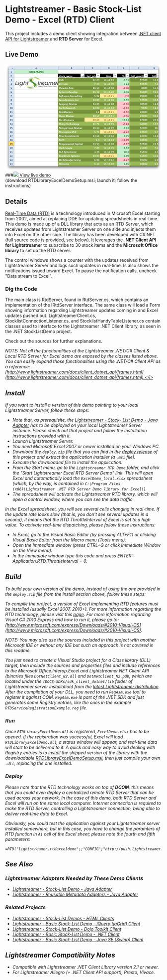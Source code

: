 # Lightstreamer - Basic Stock-List Demo - Excel (RTD) Client
<!-- START DESCRIPTION lightstreamer-example-stocklist-client-rtd -->

This project includes a demo client showing integration between [.NET client API for Lightstreamer](http://www.lightstreamer.com/docs/client_dotnet_api/frames.html) and <b>RTD Server</b> for Excel.

## Live Demo

[![screenshot](screen_rtd_new_large.png)](http://demos.lightstreamer.com/DotNet_RTDDemo/RTDLibraryExcelDemoSetup.msi)<br>
###[![](http://demos.lightstreamer.com/site/img/play.png) View live demo](http://demos.lightstreamer.com/DotNet_RTDDemo/RTDLibraryExcelDemoSetup.msi)<br>
(download RTDLibraryExcelDemoSetup.msi; launch it; follow the instructions)

## Details

[Real-Time Data (RTD)](http://en.wikipedia.org/wiki/Microsoft_Excel#Using_external_data) is a technology introduced in Microsoft Excel starting from 2002, aimed at replacing DDE for updating spreadsheets in real-time.<br>
This demo is made up of a DLL library that acts as an RTD Server, which receives updates from Lightstreamer Server on one side and injects them into Excel on the other side. The library has been developed with C#.NET (full source code is provided, see below). It leverages the <b>.NET Client API for Lightstreamer</b> to subscribe to 30 stock items and the <b>Microsoft Office library</b> to set up the RTD server.

The control windows shows a counter with the updates received from Lightstreamer Server and logs such updates in real-time. Is also shows the notifications issued toward Excel. To pause the notification calls, uncheck "Data stream to Excel".

### Dig the Code

The main class is RtdServer, found in RtdServer.cs, which contains an implementation of the IRtdServer interface. The same class will load a Form showing information regarding Lightstreamer updates coming in and Excel updates pushed out.
LightstreamerClient.cs, StocklistConnectionListener.cs, and StocklistHandyTableListener.cs contain classes used to interface to the Lightstreamer .NET Client library, as seen in the .NET StockListDemo project.
  
Check out the sources for further explanations.

<i>NOTE: Not all the functionalities of the Lightstreamer .NET/C# Client & Local RTD Server for Excel demo are exposed by the classes listed above. You can easily expand those functionalities using the .NET/C# Client API as a reference: [http://www.lightstreamer.com/docs/client_dotnet_api/frames.html](http://www.lightstreamer.com/docs/client_dotnet_api/frames.html).</i>

<!-- END DESCRIPTION lightstreamer-example-stocklist-client-rtd -->

## Install

If you want to install a version of this demo pointing to your local Lightstreamer Server, follow these steps:

* Note that, as prerequisite, the [Lightstreamer - Stock- List Demo - Java Adapter](https://github.com/Weswit/Lightstreamer-example-Stocklist-adapter-java) has to be deployed on your local Lightstreamer Server instance. Please check out that project and follow the installation instructions provided with it.
* Launch Lightstreamer Server.
* You need Microsoft Excel 2007 or newer installed on your Windows PC.
* Download the `deploy.zip` file that you can find in the [deploy release](https://github.com/Weswit/Lightstreamer-example-StockList-client-rtd/releases) of this project and extract the application installer (a `.msi` file).
* Execute the downloaded file to install the application.
* From the Start menu, go to the `Lightstreamer RTD Demo` folder, and click the "Start Lightstreamer Excel RTD Server Demo" link. This will open Excel and automatically load the `ExcelDemo_local.xlsx` spreadsheet (which, by the way, is contained in `C:\Program Files (x86)\Lightstreamer .NET RTD Server Demo library for Excel\`).
* The spreadsheet will activate the Lightstreamer RTD library, which will open a control window, where you can see the data traffic.<br>

In the Excel spreadsheet, you will see several cells changing in real-time. If the update rate looks slow (that is, you don't see several updates in a second), it means that the RTD ThrottleInterval of Excel is set to a high value. To activate real-time dispatching, please follow these instructions:
* In Excel, go to the Visual Basic Editor (by pressing *ALT+F11* or clicking Visual Basic Editor from the Macro menu (Tools menu).
* Open the Immediate window (press *CTRL+G* or click Immediate Window on the View menu).
* In the Immediate window type this code and press ENTER: *Application.RTD.ThrottleInterval = 0*.

## Build

To build your own version of the demo, instead of using the one provided in the `deploy.zip` file from the Install section above, follow these steps:

To compile the project, a version of Excel implementing RTD features must be installed (usually Excel 2007, 2010+). For more information regarding the RTD technology, please visit this [page](http://social.msdn.microsoft.com/Search/en-us?query=RTD).
For more information regarding Visual C# 2010 Express and how to run it, please go to: [http://www.microsoft.com/express/Downloads/#2010-Visual-CS](http://www.microsoft.com/express/Downloads/#2010-Visual-CS).
  
<i>NOTE: You may also use the sources included in this project with another Microsoft IDE or without any IDE but such an approach is not covered in this readme.</i>

You just need to create a Visual Studio project for a Class library (DLL) target, then include the sources and properties files and include references to the Microsoft.Office.Interop.Excel and *Lightstreamer.NET Client API* (binaries files `DotNetClient_N2.dll` and `DotNetClient_N2.pdb`, which are located under the `/DOCS-SDKs/sdk_client_dotnet/lib` folder of Lightstreamer server installation) from the [latest Lightstreamer distribution](http://www.lightstreamer.com/download). After the compilation of your DLL, you need to run `RegAsm.exe` tool to register it against COM. `RegAsm.exe` is part of the .NET SDK and just generates some Registry entries, like the ones in the example `RTDServiceRegistrationExample.reg` file.

### Run
Once `RTDLibraryExcelDemo.dll` is registered, `ExcelDemo.xlsx` has to be opened.
If the registration was successful, Excel will load `RTDLibraryExcelDemo.dll`, a status window will appear, and real-time data will start to be delivered to it. A quick and easy way to avoid dealing with Registry entries is to install the shipped version of the library with the downloadable [RTDLibraryExcelDemoSetup.msi](http://demos.lightstreamer.com/DotNet_RTDDemo/RTDLibraryExcelDemoSetup.msi), then just
compile your own `.dll`, replacing the one installed.

### Deploy
  
Please note that the RTD technology works on top of <b>DCOM</b>, this means that you could even deploy a centralized remote RTD Server that can be used across your network. In the case of this demo, both RTD Server and Excel will run on the same local computer.
Internet connection is required to make the RTD Server, controlling a Lightstreamer connection, being able to deliver real-time data to Excel.<br>

Obviously, you could test the application against your Lightstreamer server installed somewhere, but in this case, you have to change the paramters of RTD function in `A1` cell of the Excel sheet; please note the fourth and fifth parameters:

```
=RTD("lightstreamer.rtdexceldemo";;"CONFIG";"http://push.lightstreamer.com";"80";"DEMO";"QUOTE_ADAPTER")
```

## See Also

### Lightstreamer Adapters Needed by These Demo Clients
<!-- START RELATED_ENTRIES -->

* [Lightstreamer - Stock-List Demo - Java Adapter](https://github.com/Weswit/Lightstreamer-example-Stocklist-adapter-java)
* [Lightstreamer - Reusable Metadata Adapters - Java Adapter](https://github.com/Weswit/Lightstreamer-example-ReusableMetadata-adapter-java)

<!-- END RELATED_ENTRIES -->

### Related Projects

* [Lightstreamer - Stock-List Demos - HTML Clients](https://github.com/Weswit/Lightstreamer-example-Stocklist-client-javascript)
* [Lightstreamer - Basic Stock-List Demo - jQuery (jqGrid) Client](https://github.com/Weswit/Lightstreamer-example-StockList-client-jquery)
* [Lightstreamer - Stock-List Demo - Dojo Toolkit Client](https://github.com/Weswit/Lightstreamer-example-StockList-client-dojo)
* [Lightstreamer - Basic Stock-List Demo - .NET Client](https://github.com/Weswit/Lightstreamer-example-StockList-client-dotnet)
* [Lightstreamer - Basic Stock-List Demo - Java SE (Swing) Client](https://github.com/Weswit/Lightstreamer-example-StockList-client-java)

## Lightstreamer Compatibility Notes #

* Compatible with Lightstreamer .NET Client Library version 2.1 or newer.
* For Lightstreamer Allegro (+ .NET Client API support), Presto, Vivace.
